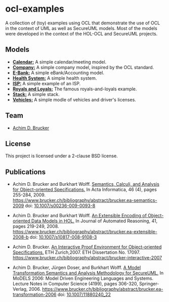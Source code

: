 # ocl-examples
A collection of (toy) examples using OCL that demonstrate the use of
OCL in the context of UML as well as SecureUML models. Most of the
models were developed in the context of the HOL-OCL and SecureUML 
projects.

## Models
* **[Calendar:](./calendar)** A simple calendar/meeting model.
* **[Company:](./company)** A simple company model, inspired by the OCL standard.
* **[E-Bank:](./ebank)** A simple eBank/Accounting model.
* **[Health System:](./health_system)** A simple health system.
* **[ISP:](./isp)** A simple example of an ISP.
* **[Royals and Loyals:](./royals_and_loyals)** The famous royals-and-loyals example.
* **[Stack:](./stack)** A simple stack.
* **[Vehicles:](./vehicles)** A simple modle of vehicles and driver's licenses.

## Team
* [Achim D. Brucker](http://www.brucker.ch/)

## License
This project is licensed under a 2-clause BSD license. 

## Publications
* Achim D. Brucker and Burkhart Wolff. [Semantics, Calculi, and Analysis
  for Object-oriented Specifications.](https://www.brucker.ch/bibliography/download/2009/brucker.ea-semantics-2009.pdf)
  In Acta Informatica, 46 (4), pages 255-284, 2009.
  https://www.brucker.ch/bibliography/abstract/brucker.ea-semantics-2009
  doi:
  [10.1007/s00236-009-0093-8](http://dx.doi.org/10.1007/s00236-009-0093-8)

* Achim D. Brucker and Burkhart Wolff. [An Extensible Encoding of Object-oriented
  Data Models in HOL.](https://www.brucker.ch/bibliography/download/2008/brucker.ea-extensible-2008-b.pdf) In Journal of Automated
  Reasoning, 41, pages 219-249, 2008.
  https://www.brucker.ch/bibliography/abstract/brucker.ea-extensible-2008-b
  doi: [10.1007/s10817-008-9108-3](https://dx.doi.org/10.1007/s10817-008-9108-3) 

* Achim D. Brucker. [An Interactive Proof Environment for
  Object-oriented Specifications.](https://www.brucker.ch/bibliography/download/2007/brucker-interactive-2007.pdf)
  ETH Zurich,2007. ETH Dissertation
  No. 17097.
  https://www.brucker.ch/bibliography/abstract/brucker-interactive-2007

* Achim D. Brucker, Jürgen Doser, and Burkhart Wolff. [A Model
  Transformation Semantics and Analysis Methodology for SecureUML.](https://www.brucker.ch/bibliography/download/2006/brucker.ea-transformation-2006.pdf) In
  MoDELS 2006: Model Driven Engineering Languages and Systems. Lecture
  Notes in Computer Science (4199), pages 306-320,
  Springer-Verlag, 2006.
  https://www.brucker.ch/bibliography/abstract/brucker.ea-transformation-2006
  doi: [10.1007/11880240_22](http://dx.doi.org/10.1007/11880240_22) 
